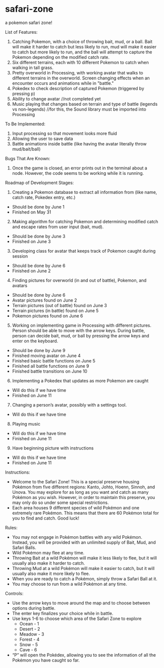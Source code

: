 # safari-zone
a pokemon safari zone!

List of Features:

1. Catching Pokemon, with a choice of throwing bait, mud, or a ball. Bait will make it harder to catch but less likely to run, mud will make it easier to catch but more likely to run, and the ball will attempt to capture the Pokemon depending on the modified catch rate.
2. Six different terrains, each with 10 different Pokemon to catch when walking in tall grass.
3. Pretty overworld in Processing, with working avatar that walks to different terrains in the overworld. Screen changing effects when an encounter occurs and animations while in "battle."
4. Pokedex to check description of captured Pokemon (triggered by pressing p)
5. Ability to change avatar //not completed yet
6. Music playing that changes based on terrain and type of battle (legends vs non-legends) //for this, the Sound library must be imported into Processing
 
To Be Implemented:

1. Input processing so that movement looks more fluid
2. Allowing the user to save data
3. Battle animations inside battle (like having the avatar literally throw mud/bait/ball)

Bugs That Are Known:
1. Once the game is closed, an error prints out in the terminal about a node. However, the code seems to be working while it is running.

Roadmap of Development Stages:

1. Creating a Pokemon database to extract all information from (like name, catch rate, Pokedex entry, etc.)
- Should be done by June 1
- Finished on May 31
2. Making algorithm for catching Pokemon and determining modified catch and escape rates from user input (bait, mud).
- Should be done by June 3
- Finished on June 3
3. Developing class for avatar that keeps track of Pokemon caught during session
- Should be done by June 6
- Finished on June 2
4. Finding pictures for overworld (in and out of battle), Pokemon, and avatars
- Should be done by June 6
- Avatar pictures found on June 2
- Terrain pictures (out of battle) found on June 3
- Terrain pictures (in battle) found on June 5
- Pokemon pictures found on June 6
5. Working on implementing game in Processing with different pictures. Person should be able to move with the arrow keys. During battle, person can decide bait, mud, or ball by pressing the arrow keys and enter on the keyboard.
- Should be done by June 9
- Finished moving avatar on June 4
- Finished basic battle functions on June 5
- Finished all battle functions on June 9
- Finished battle transitions on June 10
6. Implementing a Pokedex that updates as more Pokemon are caught
- Will do this if we have time
- Finished on June 11
7. Changing a person’s avatar, possibly with a settings tool.
- Will do this if we have time
8. Playing music
- Will do this if we have time
- Finished on June 11
9. Have beginning picture with instructions
- Will do this if we have time
- Finished on June 11

Instructions:
 
- Welcome to the Safari Zone! This is a special preserve housing Pokémon from five different regions: Kanto, Johto, Hoenn, Sinnoh, and Unova. You may explore for as long as you want and catch as many Pokémon as you wish. However, in order to maintain this preserve, you may only do so under some special restrictions.
- Each area houses 9 different species of wild Pokémon and one extremely rare Pokémon. This means that there are 60 Pokémon total for you to find and catch. Good luck!
 
Rules:
 
- You may not engage in Pokémon battles with any wild Pokémon. Instead, you will be provided with an unlimited supply of Bait, Mud, and Safari Balls.
- Wild Pokémon may flee at any time.
- Throwing Bait at a wild Pokémon will make it less likely to flee, but it will usually also make it harder to catch.
- Throwing Mud at a wild Pokémon will make it easier to catch, but it will usually also make it more likely to flee.
- When you are ready to catch a Pokémon, simply throw a Safari Ball at it.
- You may choose to run from a wild Pokémon at any time.
 
Controls:
 
- Use the arrow keys to move around the map and to choose between options during battle.
- The enter key finalizes your choice while in battle.
- Use keys 1-6 to choose which area of the Safari Zone to explore
	- Ocean - 1
	- Desert - 2
	- Meadow - 3
	- Forest - 4
	- Snow - 5
	- Cave - 6
- “P” will open the Pokédex, allowing you to see the information of all the Pokémon you have caught so far.

